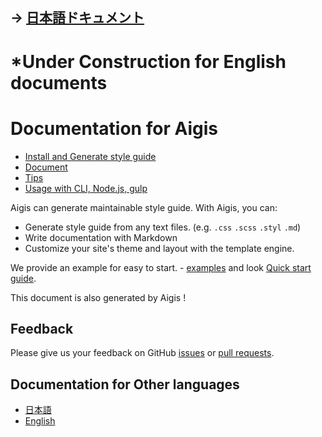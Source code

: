 ## -> [日本語ドキュメント](../jp/)

# *Under Construction for English documents

# Documentation for Aigis

- [Install and Generate style guide](./category/Guide/Quick-Start/index.html)
- [Document](./category/Documentation/index.html)
- [Tips](./category/Tips/index.html)
- [Usage with CLI, Node.js, gulp](./category/Usage/index.html)

Aigis can generate maintainable style guide. With Aigis, you can:

- Generate style guide from any text files. (e.g. `.css` `.scss` `.styl` `.md`)
- Write documentation with Markdown
- Customize your site's theme and layout with the template engine.

We provide an example for easy to start. - [examples](https://github.com/pxgrid/aigis/tree/master/examples) and look [Quick start guide](./category/Guide/Quick-Start/).

This document is also generated by Aigis !

## Feedback

Please give us your feedback on GitHub [issues](https://github.com/pxgrid/aigis/issues) or [pull requests](https://github.com/pxgrid/aigis/pulls).

## Documentation for Other languages

- [日本語](https://pxgrid.github.io/aigis/docs/jp/)
- [English](https://pxgrid.github.io/aigis/docs/en/)
